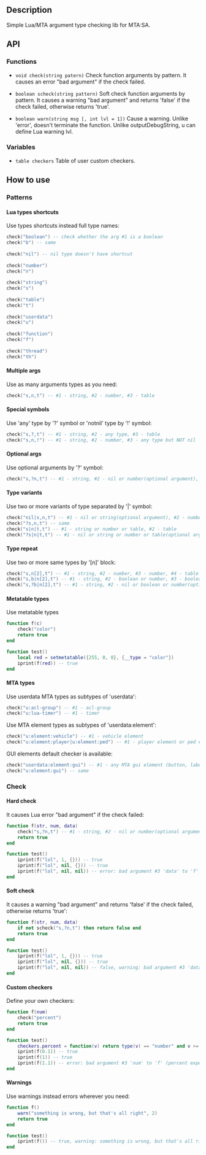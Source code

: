 ## Description

  Simple Lua/MTA argument type checking lib for MTA:SA.

## API

### Functions

- `void check(string patern)`
  Check function arguments by pattern. It causes an error "bad argument" if the check failed.
  
- `boolean scheck(string pattern)`
  Soft check function arguments by pattern. It causes a warning "bad argument" and returns 'false' if the check failed, otherwise returns 'true'.
  
- `boolean warn(string msg [, int lvl = 1])`
  Cause a warning. Unlike 'error', doesn't terminate the function. Unlike outputDebugString, u can define Lua warning lvl. 
  
### Variables

- `table checkers`
  Table of user custom checkers.

## How to use

### Patterns

#### Lua types shortcuts

  Use types shortcuts instead full type names:

```lua
check("boolean") -- сheck whether the arg #1 is a boolean
check("b") -- same
  
check("nil") -- nil type doesn't have shortcut
  
check("number")
check("n")
  
check("string")
check("s")
  
check("table")
check("t")
  
check("userdata")
check("u")
  
check("function")
check("f")
  
check("thread")
check("th")
```

#### Multiple args

  Use as many arguments types as you need:
  
```lua
check("s,n,t") -- #1 - string, #2 - number, #3 - table
```

#### Special symbols

  Use 'any' type by '?' symbol or 'notnil' type by '!' symbol:

```lua
check("s,?,t") -- #1 - string, #2 - any type, #3 - table
check("s,n,!") -- #1 - string, #2 - number, #3 - any type but NOT nil
```

#### Optional args

  Use optional arguments by '?' symbol:
  
```lua
check("s,?n,t") -- #1 - string, #2 - nil or number(optional argument), #3 - table
```

#### Type variants

  Use two or more variants of type separated by '|' symbol:

```lua
check("nil|s,n,t") -- #1 - nil or string(optional argument), #2 - number, #3 - table
check("?s,n,t") -- same
check("s|n|t,t") -- #1 - string or number or table, #2 - table
check("?s|n|t,t") -- #1 - nil or string or number or table(optional argument), #2 - table
```

#### Type repeat

  Use two or more same types by '[n]' block:
  
```lua
check("s,n[2],t") -- #1 - string, #2 - number, #3 - number, #4 - table
check("s,b|n[2],t") -- #1 - string, #2 - boolean or number, #3 - boolean or number, #4 - table
check("s,?b|n[2],t") -- #1 - string, #2 - nil or boolean or number(optional argument), #3 - nil or boolean or number(optional argument), #4 - table
```

#### Metatable types

  Use metatable types
  
```lua
function f(c)
    check("color")
    return true
end

function test()
    local red = setmetatable({255, 0, 0}, {__type = "color"})
    iprint(f(red)) -- true
end
```

#### MTA types

  Use userdata MTA types as subtypes of 'userdata':
  
```lua
check("u:acl-group") -- #1 - acl-group
check("u:lua-timer") -- #1 - timer
```

  Use MTA element types as subtypes of 'userdata:element':
  
```lua
check("u:element:vehicle") -- #1 - vehicle element
check("u:element:player|u:element:ped") -- #1 - player element or ped element
```

  GUI elements default checker is available:
  
```lua
check("userdata:element:gui") -- #1 - any MTA gui element (button, label, gridlist, etc...)
check("u:element:gui") -- same
```

### Check

#### Hard check

  It causes Lua error "bad argument" if the check failed:
  
```lua
function f(str, num, data)
    check("s,?n,t") -- #1 - string, #2 - nil or number(optional argument), #3 - table
    return true
end

function test()
    iprint(f("lol", 1, {})) -- true
    iprint(f("lol", nil, {})) -- true
    iprint(f("lol", nil, nil)) -- error: bad argument #3 'data' to 'f' (table expected, got nil)
end
```

#### Soft check

  It causes a warning "bad argument" and returns 'false' if the check failed, otherwise returns 'true':
  
```lua
function f(str, num, data)
    if not scheck("s,?n,t") then return false end
    return true
end

function test()
    iprint(f("lol", 1, {})) -- true
    iprint(f("lol", nil, {})) -- true
    iprint(f("lol", nil, nil)) -- false, warning: bad argument #3 'data' to 'f' (table expected, got nil)
end
```
  
#### Custom checkers

  Define your own checkers:
  
```lua
function f(num)
    check("percent")
    return true
end

function test()
    checkers.percent = function(v) return type(v) == "number" and v >= 0 and v <= 1 end
    iprint(f(0.1)) -- true
    iprint(f(1)) -- true
    iprint(f(1.1)) -- error: bad argument #3 'num' to 'f' (percent expected, got number)
end
```

#### Warnings

  Use warnings instead errors wherever you need:
  
```lua
function f()
    warn("something is wrong, but that's all right", 2)
    return true
end

function test()
    iprint(f()) -- true, warning: something is wrong, but that's all right
end
```
